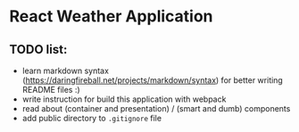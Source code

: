 # React Weather Application

## TODO list:

* learn markdown syntax (https://daringfireball.net/projects/markdown/syntax) for better writing README files :)
* write instruction for build this application with webpack
* read about (container and presentation) / (smart and dumb) components
* add public directory to `.gitignore` file
